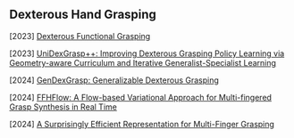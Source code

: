 ## Dexterous Hand Grasping

[2023] [Dexterous Functional Grasping](https://arxiv.org/abs/2312.02975)

[2023] [UniDexGrasp++: Improving Dexterous Grasping Policy Learning via Geometry-aware Curriculum and Iterative Generalist-Specialist Learning](https://arxiv.org/abs/2304.00464)

[2024] [GenDexGrasp: Generalizable Dexterous Grasping](https://arxiv.org/abs/2210.00722)

[2024] [FFHFlow: A Flow-based Variational Approach for Multi-fingered Grasp Synthesis in Real Time](https://arxiv.org/abs/2407.15002)

[2024] [A Surprisingly Efficient Representation for Multi-Finger Grasping](https://arxiv.org/abs/2408.02455)